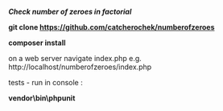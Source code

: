 
***Check number of zeroes in factorial***

**git clone https://github.com/catcherochek/numberofzeroes**

**composer install**

on a web server navigate index.php   e.g. http://localhost/numberofzeroes/index.php

tests  -  run in console :

**vendor\bin\phpunit**
